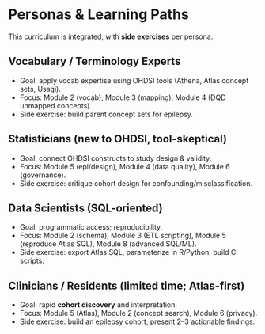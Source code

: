 # Personas & Learning Paths

This curriculum is integrated, with **side exercises** per persona.

## Vocabulary / Terminology Experts
- Goal: apply vocab expertise using OHDSI tools (Athena, Atlas concept sets, Usagi).
- Focus: Module 2 (vocab), Module 3 (mapping), Module 4 (DQD unmapped concepts).
- Side exercise: build parent concept sets for epilepsy.

## Statisticians (new to OHDSI, tool-skeptical)
- Goal: connect OHDSI constructs to study design & validity.
- Focus: Module 5 (epi/design), Module 4 (data quality), Module 6 (governance).
- Side exercise: critique cohort design for confounding/misclassification.

## Data Scientists (SQL-oriented)
- Goal: programmatic access; reproducibility.
- Focus: Module 2 (schema), Module 3 (ETL scripting), Module 5 (reproduce Atlas SQL), Module 8 (advanced SQL/ML).
- Side exercise: export Atlas SQL, parameterize in R/Python; build CI scripts.

## Clinicians / Residents (limited time; Atlas-first)
- Goal: rapid **cohort discovery** and interpretation.
- Focus: Module 5 (Atlas), Module 2 (concept search), Module 6 (privacy).
- Side exercise: build an epilepsy cohort, present 2–3 actionable findings.
